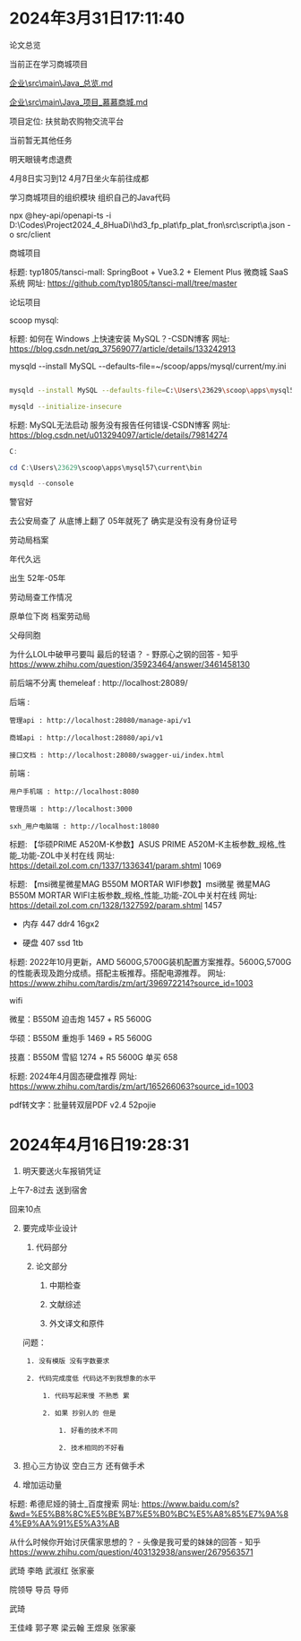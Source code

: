 # 2024年3月31日17:11:40

论文总览

当前正在学习商城项目

[企业\src\main\Java_总览.md](企业\src\main\Java_总览.md)

[企业\src\main\Java_项目_慕慕商城.md](企业\src\main\Java_项目_慕慕商城.md)

项目定位: 扶贫助农购物交流平台

当前暂无其他任务

明天眼镜考虑退费

4月8日实习到12 4月7日坐火车前往成都

学习商城项目的组织模块 组织自己的Java代码

npx @hey-api/openapi-ts -i D:\Codes\Project2024_4_8HuaDi\hd3_fp_plat\fp_plat_fron\src\script\a.json -o src/client

商城项目

标题: typ1805/tansci-mall: SpringBoot + Vue3.2 + Element Plus 微商城 SaaS 系统 网址: https://github.com/typ1805/tansci-mall/tree/master

论坛项目


scoop mysql: 

标题: 如何在 Windows 上快速安装 MySQL？-CSDN博客 网址: https://blog.csdn.net/qq_37569077/article/details/133242913

mysqld --install MySQL --defaults-file=~/scoop/apps/mysql/current/my.ini

```sh

mysqld --install MySQL --defaults-file=C:\Users\23629\scoop\apps\mysql57\current

mysqld --initialize-insecure

```

标题: MySQL无法启动 服务没有报告任何错误-CSDN博客 网址: https://blog.csdn.net/u013294097/article/details/79814274

```ps1
C:

cd C:\Users\23629\scoop\apps\mysql57\current\bin

mysqld --console
```

警官好

去公安局查了 从底博上翻了 05年就死了 确实是没有没有身份证号

劳动局档案

年代久远

出生 52年-05年

劳动局查工作情况

原单位下岗 档案劳动局

父母同胞

为什么LOL中破甲弓要叫 最后的轻语？ - 野原心之钢的回答 - 知乎
https://www.zhihu.com/question/35923464/answer/3461458130



前后端不分离 themeleaf : http://localhost:28089/

后端 :

    管理api : http://localhost:28080/manage-api/v1

    商城api : http://localhost:28080/api/v1

    接口文档 : http://localhost:28080/swagger-ui/index.html

前端 :

    用户手机端 : http://localhost:8080

    管理员端 : http://localhost:3000

    sxh_用户电脑端 : http://localhost:18080

标题: 【华硕PRIME A520M-K参数】ASUS PRIME A520M-K主板参数_规格_性能_功能-ZOL中关村在线 网址: https://detail.zol.com.cn/1337/1336341/param.shtml
1069

标题: 【msi微星微星MAG B550M MORTAR WIFI参数】msi微星 微星MAG B550M MORTAR WIFI主板参数_规格_性能_功能-ZOL中关村在线 网址: https://detail.zol.com.cn/1328/1327592/param.shtml
1457


+ 内存 447 ddr4 16gx2

+ 硬盘 407 ssd 1tb





标题: 2022年10月更新，AMD 5600G,5700G装机配置方案推荐。5600G,5700G的性能表现及跑分成绩。搭配主板推荐。搭配电源推荐。 网址: https://www.zhihu.com/tardis/zm/art/396972214?source_id=1003

wifi

微星：B550M 迫击炮 1457 + R5 5600G

华硕：B550M 重炮手 1469 + R5 5600G

技嘉：B550M 雪貂 1274 + R5 5600G 单买 658

标题: 2024年4月固态硬盘推荐 网址: https://www.zhihu.com/tardis/zm/art/165266063?source_id=1003


pdf转文字：批量转双层PDF v2.4 52pojie








# 2024年4月16日19:28:31



1. 明天要送火车报销凭证

上午7-8过去 送到宿舍

回来10点

2. 要完成毕业设计 

    1. 代码部分

    2. 论文部分

        1. 中期检查

        2. 文献综述

        3. 外文译文和原件

    问题：

        1. 没有模版 没有字数要求

        2. 代码完成度低 代码达不到我想象的水平

            1. 代码写起来慢 不熟悉 累

            2. 如果 抄别人的 但是 

                1. 好看的技术不同

                2. 技术相同的不好看




3. 担心三方协议 空白三方 还有做手术

4. 增加运动量

标题: 希德尼娅的骑士_百度搜索 网址: https://www.baidu.com/s?&wd=%E5%B8%8C%E5%BE%B7%E5%B0%BC%E5%A8%85%E7%9A%84%E9%AA%91%E5%A3%AB

从什么时候你开始讨厌儒家思想的？ - 头像是我可爱的妹妹的回答 - 知乎
https://www.zhihu.com/question/403132938/answer/2679563571

武琦
李皓
武淑红
张家豪



院领导
导员
导师

武琦
<!-- 韩飞墨 -->
<!-- 李皓 -->
<!-- 许博文 -->
王佳峰
郭子寒
梁云翰
王煜泉
张家豪

